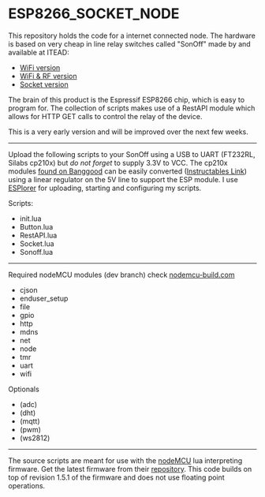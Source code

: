 # ESP8266_SOCKET_NODE

This repository holds the code for a internet connected node. The hardware is based on very cheap in line relay switches called "SonOff" made by and available at ITEAD:
- [WiFi version](https://www.itead.cc/sonoff-wifi-wireless-switch.html)
- [WiFi & RF version](https://www.itead.cc/smart-home/im151116003.html)
- [Socket version](https://www.itead.cc/smart-home/slampher-wifi-wireless-light-holder.html)

The brain of this product is the Espressif ESP8266 chip, which is easy to program for. The collection of scripts makes use of a RestAPI module which allows for HTTP GET calls to control the relay of the device.

This is a very early version and will be improved over the next few weeks.

--------------

Upload the following scripts to your SonOff using a USB to UART (FT232RL, Silabs cp210x) but _do not forget_ to supply 3.3V to VCC. The cp210x modules [found on Banggood](http://www.banggood.com/search/cp2102.html) can be easily converted ([Instructables Link](http://www.instructables.com/id/Mod-a-USB-to-TTL-Serial-Adapter-CP2102-to-program--1/)) using a linear regulator on the 5V line to support the ESP module.
I use [ESPlorer](http://esp8266.ru/esplorer/) for uploading, starting and configuring my scripts.

Scripts:
- init.lua
- Button.lua
- RestAPI.lua
- Socket.lua
- Sonoff.lua

--------------

Required nodeMCU modules (dev branch) check [nodemcu-build.com](http://nodemcu-build.com)

- cjson
- enduser_setup
- file
- gpio
- http
- mdns
- net
- node
- tmr
- uart
- wifi

Optionals
- (adc)
- (dht)
- (mqtt)
- (pwm)
- (ws2812)

--------------

The source scripts are meant for use with the [nodeMCU](https://github.com/nodemcu/nodemcu-firmware/tree/dev) lua interpreting firmware. Get the latest firmware from their [repository](https://github.com/nodemcu/nodemcu-firmware).
This code builds on top of revision 1.5.1 of the firmware and does not use floating point operations.
